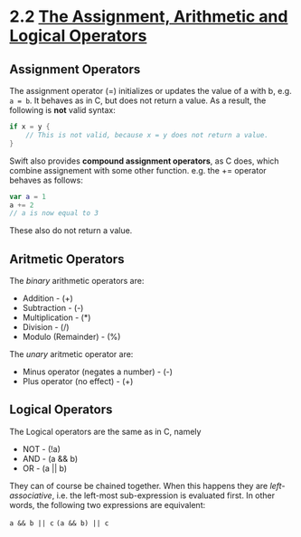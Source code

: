 # 2.2 [The Assignment, Arithmetic and Logical Operators](https://developer.apple.com/library/content/documentation/Swift/Conceptual/Swift_Programming_Language/BasicOperators.html#//apple_ref/doc/uid/TP40014097-CH6-ID62)

## Assignment Operators
The assignment operator (=) initializes or updates the value of a with b, e.g. `a = b`. It behaves as in C, but does not return a value. As a result, the following is **not** valid syntax:
```Swift
if x = y {
    // This is not valid, because x = y does not return a value.
}
```

Swift also provides **compound assignment operators**, as C does, which combine assignement with some other function. e.g. the += operator behaves as follows:
```Swift
var a = 1
a += 2
// a is now equal to 3
```
These also do not return a value.

## Aritmetic Operators
The *binary* arithmetic operators are:
* Addition - (+)
* Subtraction - (-)
* Multiplication - (*)
* Division - (/)
* Modulo (Remainder) - (%)

The *unary* aritmetic operator are:
* Minus operator (negates a number) - (-)
* Plus operator (no effect) - (+)

## Logical Operators

The Logical operators are the same as in C, namely
* NOT - (!a)
* AND - (a && b)
* OR - (a || b)

They can of course be chained together. When this happens they are *left-associative*, i.e. the left-most sub-expression is evaluated first. In other words, the following two expressions are equivalent:

`a && b || c`
`(a && b) || c`